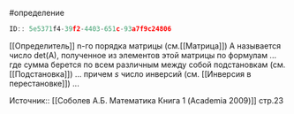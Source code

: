 #определение 

```javascript
ID:: 5e5371f4-39f2-4403-651c-93a7f9c24806 
```

[[Определитель]] n-го порядка матрицы (см.[[Матрица]]) A называется число det(A), полученное из элементов этой матрицы по формулам
...
где сумма берется по всем различным между собой подстановкам (см.[[Подстановка]])
...
причем _s_ число инверсий  (см. [[Инверсия в перестановке]]) ...

Источник:: [[Соболев А.Б. Математика Книга 1 (Academia 2009)]] стр.23
